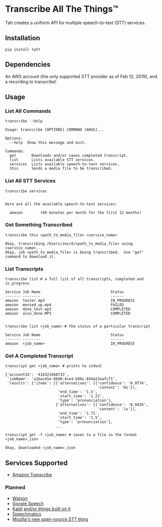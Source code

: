 # Transcribe All The Things™

Tatt creates a uniform API for multiple speech-to-text (STT) services.

## Installation

    pip install tatt


## Dependencies

An AWS account (the only supported STT provider as of Feb 12, 2019), and a recording to transcribe!


## Usage

### List All Commands
    transcribe --help

    Usage: transcribe [OPTIONS] COMMAND [ARGS]...

    Options:
      --help  Show this message and exit.

    Commands:
      get       Downloads and/or saves completed transcript.
      list      Lists available STT services.
      services  Lists available speech-to-text services.
      this      Sends a media file to be transcribed.

### List All STT Services
    transcribe services


    Here are all the available speech-to-text services:

      amazon		(60 minutes per month for the first 12 months)

### Get Something Transcribed
    transcribe this <path_to_media_file> <service_name>

    Okay, transcribing /Users/zev/d/<path_to_media_file> using <service_name>...
    Okay, job <path_to_media_file> is being transcribed.  Use "get" command to download it.

### List Transcripts
    transcribe list # a full list of all transcripts, completed and in_progress

    Service Job Name                                Status
    ------- --------                                ------
    amazon  tester.mp3                              IN_PROGRESS
    amazon  messed_up.mp4                           FAILED
    amazon  done_test.mp3                           COMPLETED
    amazon  also_done.MP3                           COMPLETED


    transcribe list <job_name> # the status of a particular transcript

    Service Job Name                                Status
    ------- --------                                ------
    amazon  <job_name>                              IN_PROGRESS


### Get A Completed Transcript
    transcript get <job_name> # prints to stdout

    {'accountId': '416321668733',
     'jobName': 'a1bace5e-8b08-4ce4-b08c-834a23aafcf1',
     'results': {'items': [{'alternatives': [{'confidence': '0.9774',
                                              'content': 'Hi'}],
                            'end_time': '1.5',
                            'start_time': '1.23',
                            'type': 'pronunciation'},
                           {'alternatives': [{'confidence': '0.9429',
                                              'content': 'is'}],
                            'end_time': '1.71',
                            'start_time': '1.5',
                            'type': 'pronunciation'},
                           ...

    transcript get -f <job_name> # saves to a file in the format <job_name>.json

    Okay, downloaded <job_name>.json


## Services Supported

  - [Amazon Transcribe](https://aws.amazon.com/transcribe/)

### Planned
  - [Watson](https://www.ibm.com/watson/services/speech-to-text/) 
  - [Google Speech](https://cloud.google.com/speech-to-text/)
  - [Kaldi](https://github.com/kaldi-asr/kaldi) [ and/or things built on it ](https://github.com/lowerquality/gentle)
  - [Speechmatics](https://www.speechmatics.com/)
  - [Mozilla's new open-source STT thing](https://github.com/mozilla/DeepSpeech)

